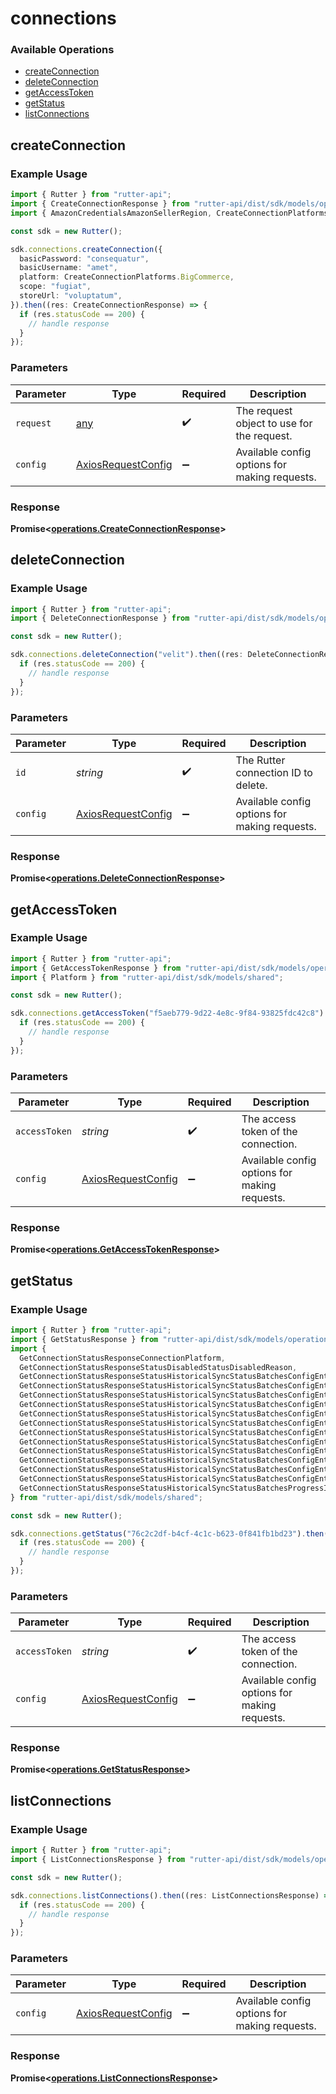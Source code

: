 # connections

### Available Operations

* [createConnection](#createconnection)
* [deleteConnection](#deleteconnection)
* [getAccessToken](#getaccesstoken)
* [getStatus](#getstatus)
* [listConnections](#listconnections)

## createConnection

### Example Usage

```typescript
import { Rutter } from "rutter-api";
import { CreateConnectionResponse } from "rutter-api/dist/sdk/models/operations";
import { AmazonCredentialsAmazonSellerRegion, CreateConnectionPlatforms } from "rutter-api/dist/sdk/models/shared";

const sdk = new Rutter();

sdk.connections.createConnection({
  basicPassword: "consequatur",
  basicUsername: "amet",
  platform: CreateConnectionPlatforms.BigCommerce,
  scope: "fugiat",
  storeUrl: "voluptatum",
}).then((res: CreateConnectionResponse) => {
  if (res.statusCode == 200) {
    // handle response
  }
});
```

### Parameters

| Parameter                                                    | Type                                                         | Required                                                     | Description                                                  |
| ------------------------------------------------------------ | ------------------------------------------------------------ | ------------------------------------------------------------ | ------------------------------------------------------------ |
| `request`                                                    | [any](../../models//.md)                                     | :heavy_check_mark:                                           | The request object to use for the request.                   |
| `config`                                                     | [AxiosRequestConfig](https://axios-http.com/docs/req_config) | :heavy_minus_sign:                                           | Available config options for making requests.                |


### Response

**Promise<[operations.CreateConnectionResponse](../../models/operations/createconnectionresponse.md)>**


## deleteConnection

### Example Usage

```typescript
import { Rutter } from "rutter-api";
import { DeleteConnectionResponse } from "rutter-api/dist/sdk/models/operations";

const sdk = new Rutter();

sdk.connections.deleteConnection("velit").then((res: DeleteConnectionResponse) => {
  if (res.statusCode == 200) {
    // handle response
  }
});
```

### Parameters

| Parameter                                                    | Type                                                         | Required                                                     | Description                                                  |
| ------------------------------------------------------------ | ------------------------------------------------------------ | ------------------------------------------------------------ | ------------------------------------------------------------ |
| `id`                                                         | *string*                                                     | :heavy_check_mark:                                           | The Rutter connection ID to delete.                          |
| `config`                                                     | [AxiosRequestConfig](https://axios-http.com/docs/req_config) | :heavy_minus_sign:                                           | Available config options for making requests.                |


### Response

**Promise<[operations.DeleteConnectionResponse](../../models/operations/deleteconnectionresponse.md)>**


## getAccessToken

### Example Usage

```typescript
import { Rutter } from "rutter-api";
import { GetAccessTokenResponse } from "rutter-api/dist/sdk/models/operations";
import { Platform } from "rutter-api/dist/sdk/models/shared";

const sdk = new Rutter();

sdk.connections.getAccessToken("f5aeb779-9d22-4e8c-9f84-93825fdc42c8").then((res: GetAccessTokenResponse) => {
  if (res.statusCode == 200) {
    // handle response
  }
});
```

### Parameters

| Parameter                                                    | Type                                                         | Required                                                     | Description                                                  |
| ------------------------------------------------------------ | ------------------------------------------------------------ | ------------------------------------------------------------ | ------------------------------------------------------------ |
| `accessToken`                                                | *string*                                                     | :heavy_check_mark:                                           | The access token of the connection.                          |
| `config`                                                     | [AxiosRequestConfig](https://axios-http.com/docs/req_config) | :heavy_minus_sign:                                           | Available config options for making requests.                |


### Response

**Promise<[operations.GetAccessTokenResponse](../../models/operations/getaccesstokenresponse.md)>**


## getStatus

### Example Usage

```typescript
import { Rutter } from "rutter-api";
import { GetStatusResponse } from "rutter-api/dist/sdk/models/operations";
import {
  GetConnectionStatusResponseConnectionPlatform,
  GetConnectionStatusResponseStatusDisabledStatusDisabledReason,
  GetConnectionStatusResponseStatusHistoricalSyncStatusBatchesConfigEntitiesAccounts,
  GetConnectionStatusResponseStatusHistoricalSyncStatusBatchesConfigEntitiesBalanceSheets,
  GetConnectionStatusResponseStatusHistoricalSyncStatusBatchesConfigEntitiesCompanyInfo,
  GetConnectionStatusResponseStatusHistoricalSyncStatusBatchesConfigEntitiesCustomers,
  GetConnectionStatusResponseStatusHistoricalSyncStatusBatchesConfigEntitiesIncomeStatements,
  GetConnectionStatusResponseStatusHistoricalSyncStatusBatchesConfigEntitiesInvoices,
  GetConnectionStatusResponseStatusHistoricalSyncStatusBatchesConfigEntitiesItems,
  GetConnectionStatusResponseStatusHistoricalSyncStatusBatchesConfigEntitiesPayouts,
  GetConnectionStatusResponseStatusHistoricalSyncStatusBatchesConfigEntitiesPurchaseOrders,
  GetConnectionStatusResponseStatusHistoricalSyncStatusBatchesConfigEntitiesStore,
  GetConnectionStatusResponseStatusHistoricalSyncStatusBatchesConfigEntitiesTransactions,
  GetConnectionStatusResponseStatusHistoricalSyncStatusBatchesConfigEntitiesVendors,
  GetConnectionStatusResponseStatusHistoricalSyncStatusBatchesProgressInfoStatus,
} from "rutter-api/dist/sdk/models/shared";

const sdk = new Rutter();

sdk.connections.getStatus("76c2c2df-b4cf-4c1c-b623-0f841fb1bd23").then((res: GetStatusResponse) => {
  if (res.statusCode == 200) {
    // handle response
  }
});
```

### Parameters

| Parameter                                                    | Type                                                         | Required                                                     | Description                                                  |
| ------------------------------------------------------------ | ------------------------------------------------------------ | ------------------------------------------------------------ | ------------------------------------------------------------ |
| `accessToken`                                                | *string*                                                     | :heavy_check_mark:                                           | The access token of the connection.                          |
| `config`                                                     | [AxiosRequestConfig](https://axios-http.com/docs/req_config) | :heavy_minus_sign:                                           | Available config options for making requests.                |


### Response

**Promise<[operations.GetStatusResponse](../../models/operations/getstatusresponse.md)>**


## listConnections

### Example Usage

```typescript
import { Rutter } from "rutter-api";
import { ListConnectionsResponse } from "rutter-api/dist/sdk/models/operations";

const sdk = new Rutter();

sdk.connections.listConnections().then((res: ListConnectionsResponse) => {
  if (res.statusCode == 200) {
    // handle response
  }
});
```

### Parameters

| Parameter                                                    | Type                                                         | Required                                                     | Description                                                  |
| ------------------------------------------------------------ | ------------------------------------------------------------ | ------------------------------------------------------------ | ------------------------------------------------------------ |
| `config`                                                     | [AxiosRequestConfig](https://axios-http.com/docs/req_config) | :heavy_minus_sign:                                           | Available config options for making requests.                |


### Response

**Promise<[operations.ListConnectionsResponse](../../models/operations/listconnectionsresponse.md)>**

